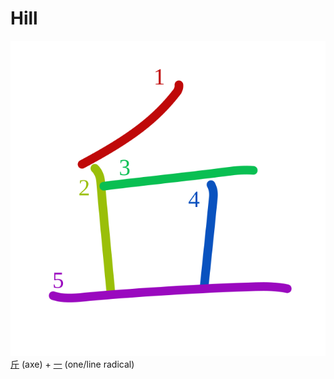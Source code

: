 # Hill
![4e18](Kanji/kanji-colorize/4e18.svg)
[斤](Kanji/kanji-dict/斤.md) (axe) + [一](Kanji/kanji-dict/一.md) (one/line radical) 